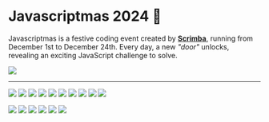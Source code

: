 # Javascriptmas 2024 🎄

Javascriptmas is a festive coding event created by [**Scrimba**](https://scrimba.com/home), running from December 1st to December 24th. Every day, a new *"door"* unlocks, revealing an exciting JavaScript challenge to solve.

![](./assets/images/hero.avif)

***

[![](./assets/covers/day-01.avif)](./day-01/README.md)
[![](./assets/covers/day-02.avif)](./day-02/README.md)
[![](./assets/covers/day-03.avif)](./day-03/README.md)
[![](./assets/covers/day-04.avif)](./day-04/README.md)
[![](./assets/covers/day-05.avif)](./day-05/README.md)
[![](./assets/covers/day-06.avif)](./day-06/README.md)
[![](./assets/covers/day-07.avif)](./day-07/README.md)
[![](./assets/covers/day-08.avif)](./day-08/README.md)
[![](./assets/covers/day-09.avif)](./day-09/README.md)
[![](./assets/covers/day-10.avif)](./day-10/README.md)


[![](./assets/covers/day-12.avif)](./day-12/README.md)
[![](./assets/covers/day-13.avif)](./day-13/README.md)
[![](./assets/covers/day-14.avif)](./day-14/README.md)
[![](./assets/covers/day-15.avif)](./day-15/README.md)
[![](./assets/covers/day-16.avif)](./day-16/README.md)
[![](./assets/covers/day-17.avif)](./day-17/README.md)

